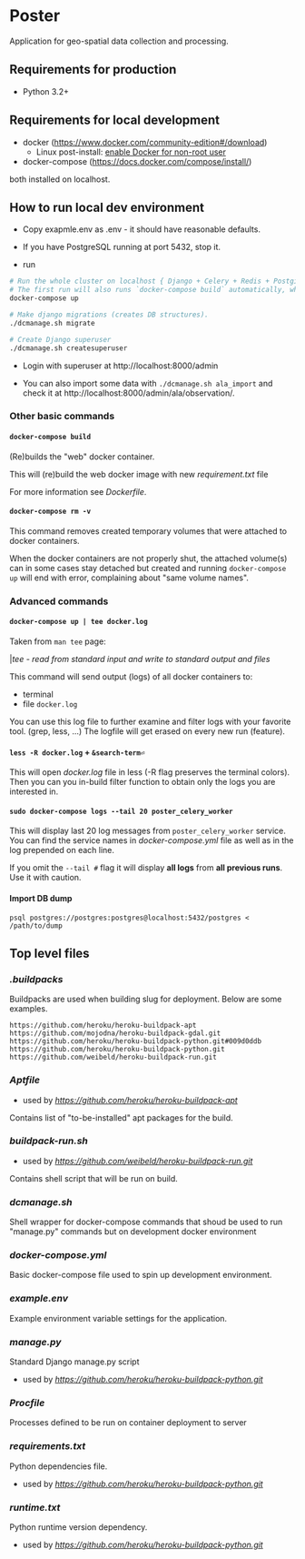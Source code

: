 # Poster

Application for geo-spatial data collection and processing. 

## Requirements for production

* Python 3.2+

## Requirements for local development
* docker (https://www.docker.com/community-edition#/download)
  * Linux post-install: [enable Docker for non-root user](https://docs.docker.com/install/linux/linux-postinstall/)
* docker-compose (https://docs.docker.com/compose/install/)

both installed on localhost.

## How to run local dev environment

- Copy exapmle.env as .env - it should have reasonable defaults.

- If you have PostgreSQL running at port 5432, stop it.

- run
```bash 
# Run the whole cluster on localhost { Django + Celery + Redis + Postgis + (Mongo) }.
# The first run will also runs `docker-compose build` automatically, which builds the "web" docker container and downloads other containers.
docker-compose up

# Make django migrations (creates DB structures).
./dcmanage.sh migrate

# Create Django superuser
./dcmanage.sh createsuperuser
```
- Login with superuser at http://localhost:8000/admin

- You can also import some data with `./dcmanage.sh ala_import` and check it at http://localhost:8000/admin/ala/observation/.


### Other basic commands

#### `docker-compose build`
(Re)builds the "web" docker container.

This will (re)build the web docker image with new 
 *requirement.txt* file

For more information see *Dockerfile*.

#### `docker-compose rm -v`
This command removes created temporary volumes that were
 attached to docker containers.
 
When the docker containers are not properly shut, 
 the attached volume(s) can in some cases stay
 detached but created and running `docker-compose up` will
 end with error, complaining about "same volume names".

### Advanced commands

#### `docker-compose up | tee docker.log`

Taken from `man tee` page:

|*tee - read from standard input and write to standard output and files*

This command will send output (logs) of all docker containers to:
* terminal
* file `docker.log`

You can use this log file to further examine and filter logs with your
 favorite tool. (grep, less, ...)
 The logfile will get erased on every new run (feature).
 
#### `less -R docker.log` + `&search-term⏎`

This will open *docker.log* file in less (-R flag preserves 
 the terminal colors). Then you can you in-build filter function
 to obtain only the logs you are interested in.

#### `sudo docker-compose logs --tail 20 poster_celery_worker`
This will display last 20 log messages from `poster_celery_worker` service.
 You can find the service names in *docker-compose.yml* file as well as in
 the log prepended on each line. 
 
If you omit the `--tail #` flag it will display **all logs** 
 from **all previous runs**. Use it with caution.

#### Import DB dump
```
psql postgres://postgres:postgres@localhost:5432/postgres < /path/to/dump
```

## Top level files

### *.buildpacks*
Buildpacks are used when building slug for deployment. Below are some examples.

```
https://github.com/heroku/heroku-buildpack-apt
https://github.com/mojodna/heroku-buildpack-gdal.git
https://github.com/heroku/heroku-buildpack-python.git#009d0ddb
https://github.com/heroku/heroku-buildpack-python.git
https://github.com/weibeld/heroku-buildpack-run.git
```

### *Aptfile*
 * used by *https://github.com/heroku/heroku-buildpack-apt*

Contains list of "to-be-installed" apt packages for the build.

### *buildpack-run.sh*
 * used by *https://github.com/weibeld/heroku-buildpack-run.git*

Contains shell script that will be run on build.

### *dcmanage.sh*
Shell wrapper for docker-compose commands that shoud be used to run "manage.py" commands
but on development docker environment

### *docker-compose.yml*
Basic docker-compose file used to spin up development environment.

### *example.env*
Example environment variable settings for the application.

### *manage.py*
Standard Django manage.py script
 * used by *https://github.com/heroku/heroku-buildpack-python.git*

### *Procfile*
Processes defined to be run on container deployment to server

### *requirements.txt*
Python dependencies file.
 * used by *https://github.com/heroku/heroku-buildpack-python.git*

### *runtime.txt*
Python runtime version dependency.
 * used by *https://github.com/heroku/heroku-buildpack-python.git*
